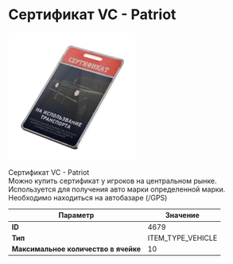 # Сертификат VC - Patriot

![Item Image](../img/4679.webp?raw=true)

Сертификат VC - Patriot<br>Можно купить сертификат у игроков на центральном рынке.<br>Используется для получения авто марки определенной марки.<br>Необходимо находиться на автобазаре (/GPS)


| Параметр | Значение |
|----------|----------|
| **ID** | 4679 |
| **Тип** | ITEM_TYPE_VEHICLE |
| **Максимальное количество в ячейке** | 10 |


